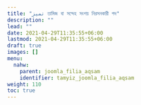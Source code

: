 ```yaml
---
title: "تميز তামিজ বা সন্দেহ সংশয় নিরসনকারী পদ"
description: ""
lead: ""
date: 2021-04-29T11:35:55+06:00
lastmod: 2021-04-29T11:35:55+06:00
draft: true
images: []
menu: 
  nahw:
    parent: joomla_filia_aqsam
    identifier: tamyiz_joomla_filia_aqsam
weight: 110
toc: true
---
```



